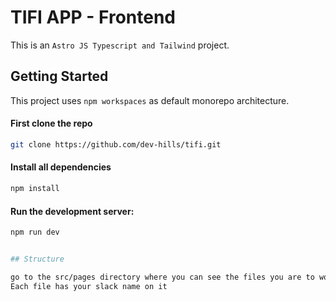 # TIFI APP - Frontend

This is an `Astro JS Typescript and Tailwind` project.

## Getting Started

This project uses `npm workspaces` as default monorepo architecture.

#### First clone the repo

```bash
git clone https://github.com/dev-hills/tifi.git
```

#### Install all dependencies

```bash
npm install
```

#### Run the development server:

```bash
npm run dev


## Structure

go to the src/pages directory where you can see the files you are to work on.
Each file has your slack name on it





